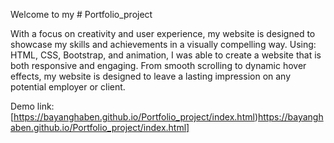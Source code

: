 Welcome to my # Portfolio_project

With a focus on creativity and user experience, 
my website is designed to showcase my skills and achievements in a visually compelling way.
Using: HTML, CSS, Bootstrap, and animation, 
I was able to create a website that is both responsive and engaging. From smooth scrolling to dynamic hover effects,
my website is designed to leave a lasting impression on any potential employer or client.

Demo link: [https://bayanghaben.github.io/Portfolio_project/index.html)https://bayanghaben.github.io/Portfolio_project/index.html]

